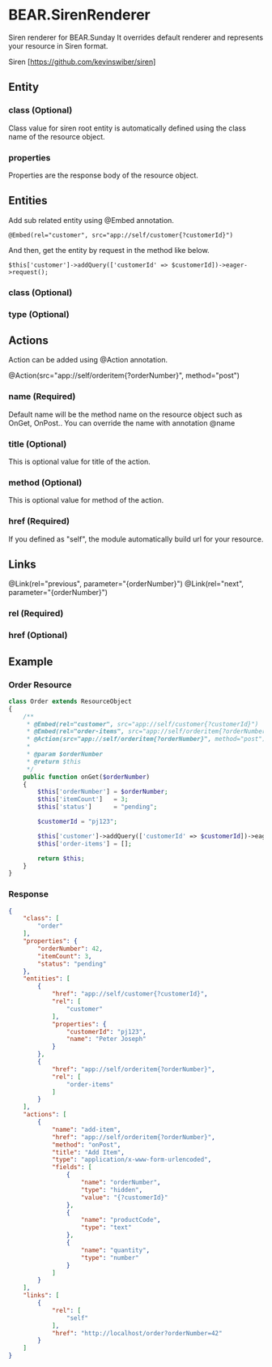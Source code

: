 # BEAR.SirenRenderer

Siren renderer for BEAR.Sunday
It overrides default renderer and represents your resource in Siren format.

Siren [https://github.com/kevinswiber/siren]

## Entity

### class (Optional)

Class value for siren root entity is automatically defined using the class name of the resource object.

### properties

Properties are the response body of the resource object.

## Entities

Add sub related entity using @Embed annotation.

```
@Embed(rel="customer", src="app://self/customer{?customerId}")
```

And then, get the entity by request in the method like below.

```
$this['customer']->addQuery(['customerId' => $customerId])->eager->request();
```

### class (Optional)

### type (Optional)

## Actions

Action can be added using @Action annotation.

@Action(src="app://self/orderitem{?orderNumber}", method="post")

### name (Required)

Default name will be the method name on the resource object such as OnGet, OnPost..
You can override the name with annotation @name

### title (Optional)

This is optional value for title of the action.

### method (Optional)

This is optional value for method of the action.

### href (Required)

If you defined as "self", the module automatically build url for your resource.

## Links

@Link(rel="previous", parameter="{orderNumber}")
@Link(rel="next", parameter="{orderNumber}")

### rel (Required)
### href (Optional)

## Example

### Order Resource

```php
class Order extends ResourceObject
{
    /**
     * @Embed(rel="customer", src="app://self/customer{?customerId}")
     * @Embed(rel="order-items", src="app://self/orderitem{?orderNumber}")
     * @Action(src="app://self/orderitem{?orderNumber}", method="post")
     *
     * @param $orderNumber
     * @return $this
     */
    public function onGet($orderNumber)
    {
        $this['orderNumber'] = $orderNumber;
        $this['itemCount']   = 3;
        $this['status']      = "pending";

        $customerId = "pj123";

        $this['customer']->addQuery(['customerId' => $customerId])->eager->request();
        $this['order-items'] = [];

        return $this;
    }
}
```

### Response

```json
{
    "class": [
        "order"
    ],
    "properties": {
        "orderNumber": 42,
        "itemCount": 3,
        "status": "pending"
    },
    "entities": [
        {
            "href": "app://self/customer{?customerId}",
            "rel": [
                "customer"
            ],
            "properties": {
                "customerId": "pj123",
                "name": "Peter Joseph"
            }
        },
        {
            "href": "app://self/orderitem{?orderNumber}",
            "rel": [
                "order-items"
            ]
        }
    ],
    "actions": [
        {
            "name": "add-item",
            "href": "app://self/orderitem{?orderNumber}",
            "method": "onPost",
            "title": "Add Item",
            "type": "application/x-www-form-urlencoded",
            "fields": [
                {
                    "name": "orderNumber",
                    "type": "hidden",
                    "value": "{?customerId}"
                },
                {
                    "name": "productCode",
                    "type": "text"
                },
                {
                    "name": "quantity",
                    "type": "number"
                }
            ]
        }
    ],
    "links": [
        {
            "rel": [
                "self"
            ],
            "href": "http://localhost/order?orderNumber=42"
        }
    ]
}
```



